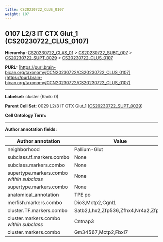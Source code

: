 ```yaml
---
title: CS20230722_CLUS_0107
weight: 107
---
```

## 0107 L2/3 IT CTX Glut_1 (CS20230722_CLUS_0107)
<b>Hierarchy: </b>
[CS20230722_CLAS_01](../CS20230722_CLAS_01) >
[CS20230722_SUBC_007](../CS20230722_SUBC_007) >
[CS20230722_SUPT_0029](../CS20230722_SUPT_0029) >
[CS20230722_CLUS_0107](../CS20230722_CLUS_0107)

**PURL:** [https://purl.brain-bican.org/taxonomy/CCN20230722/CS20230722_CLUS_0107](https://purl.brain-bican.org/taxonomy/CCN20230722/CS20230722_CLUS_0107)

---


**Labelset:** cluster (Rank: 0)

**Parent Cell Set:** 0029 L2/3 IT CTX Glut_1 ([CS20230722_SUPT_0029](../CS20230722_SUPT_0029))



**Cell Ontology Term:** 

[MARKER GENES.]: #


---

[TRANSFERRED ANNOTATIONS.]: #


[AUTHOR ANNOTATION FIELDS.]: #


**Author annotation fields:**

| Author annotation | Value |
|-------------------|-------|
|neighborhood|Pallium-Glut|
|subclass.tf.markers.combo|None|
|subclass.markers.combo|None|
|supertype.markers.combo _within subclass_|None|
|supertype.markers.combo|None|
|anatomical_annotation|TPE po|
|merfish.markers.combo|Dio3,Mctp2,Cgnl1|
|cluster.TF.markers.combo|Satb2,Lhx2,Zfp536,Zfhx4,Nr4a2,Zfpm2|
|cluster.markers.combo _within subclass_|Cntnap3|
|cluster.markers.combo|Gm34567,Mctp2,Fbxl7|
